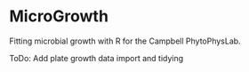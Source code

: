 # MicroGrowth
Fitting microbial growth with R for the Campbell PhytoPhysLab.  

ToDo: Add plate growth data import and tidying
